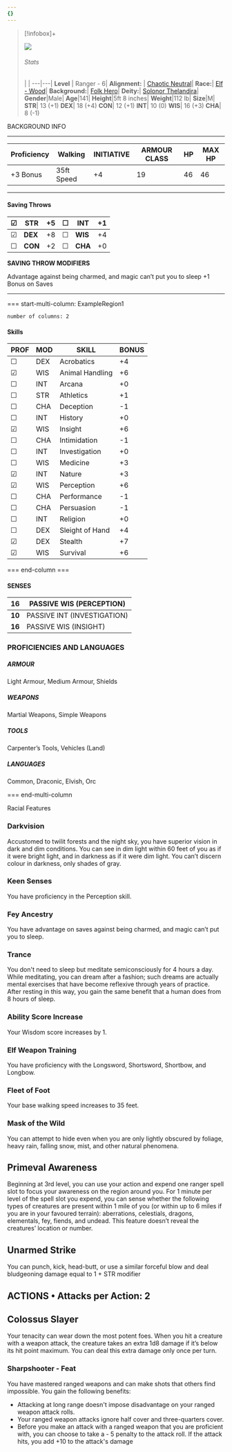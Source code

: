 ```yaml
---
{}
---
```


> [!infobox]+
>  
> ![](Morven%20Amakiir.png)
>
> ###### Stats
>
> |   |
> ---|---|
>__Level__ | Ranger - 6|
>__Alignment:__ | [Chaotic Neutral](Chaotic%20Neutral)|
>__Race:__| [Elf - Wood](Elf%20-%20Wood)|
>__Background:__| [Folk Hero](Folk%20Hero)|
>__Deity:__| [Solonor Thelandira](Solonor%20Thelandira)|
>__Gender__|Male|
>__Age__|141|
>__Height__|5ft 8 inches|
>__Weight__|112 lb|
>__Size__|M|
>__STR__| 13 (+1)
>__DEX__| 18 (+4)
>__CON__| 12 (+1)
>__INT__| 10 (0)
>__WIS__| 16 (+3)
>__CHA__| 8 (-1)

BACKGROUND INFO

---
| __Proficiency__ | __Walking__ | __INITIATIVE__ | __ARMOUR CLASS__ | __HP__ | __MAX HP__ |
| --------------- | ----------- | -------------- | ---------------- | -------- | ------------ |
| +3  Bonus       | 35ft Speed  | +4             | 19               | 46       | 46           |

---

#### Saving Throws

| ☑    | __STR__ | +5   | ☐    | __INT__ | +1   |
| ---- | ------- | ---- | ---- | ------- | ---- |
| ☑    | __DEX__ | +8   | ☐    | __WIS__ | +4   |
| ☐    | __CON__ | +2   | ☐    | __CHA__ | +0   |

__SAVING THROW MODIFIERS__

Advantage against being charmed, and magic can’t put you to sleep
+1 Bonus on Saves

---
=== start-multi-column: ExampleRegion1

```column-settings
number of columns: 2

```

#### Skills

| PROF | MOD | SKILL           | BONUS |
| ---- | --- | --------------- | ----- |
| ☐    | DEX | Acrobatics      | +4    |
| ☑    | WIS | Animal Handling | +6    |
| ☐    | INT | Arcana          | +0    |
| ☐    | STR | Athletics       | +1    |
| ☐    | CHA | Deception       | -1    |
| ☐    | INT | History         | +0    |
| ☑    | WIS | Insight         | +6    |
| ☐    | CHA | Intimidation    | -1    |
| ☐    | INT | Investigation   | +0    |
| ☐    | WIS | Medicine        | +3    |
| ☑    | INT | Nature          | +3    |
| ☑    | WIS | Perception      | +6    |
| ☐    | CHA | Performance     | -1    |
| ☐    | CHA | Persuasion      | -1    |
| ☐    | INT | Religion        | +0    |
| ☐    | DEX | Sleight of Hand | +4    |
| ☑    | DEX | Stealth         | +7    |
| ☑    | WIS | Survival        | +6    |

=== end-column ===

#### SENSES

| __16__ | PASSIVE WIS (PERCEPTION)    |
| ------ | --------------------------- |
| __10__ | PASSIVE INT (INVESTIGATION) |
| __16__ | PASSIVE WIS (INSIGHT)       |

### PROFICIENCIES AND LANGUAGES

##### ARMOUR

Light Armour, Medium Armour, Shields

##### WEAPONS

Martial Weapons, Simple Weapons

##### TOOLS

Carpenter’s Tools, Vehicles (Land)

##### LANGUAGES

Common, Draconic, Elvish, Orc

=== end-multi-column

Racial Features

### Darkvision

Accustomed to twilit forests and the night sky, you have superior vision in dark and dim conditions. You can see in dim light within 60 feet of you as if it were bright light, and in darkness as if it were dim light. You can’t discern colour in darkness, only shades of gray.

### __Keen Senses__

You have proficiency in the Perception skill.

### __Fey Ancestry__

You have advantage on saves against being charmed, and magic can’t put you to sleep.

### __Trance__

You don't need to sleep but meditate semiconsciously for 4 hours a day. While meditating, you can dream after a fashion; such dreams are actually mental exercises that have become reflexive through years of practice. After resting in this way, you gain the same benefit that a human does from 8 hours of sleep.

### Ability Score Increase

Your Wisdom score increases by 1.

### Elf Weapon Training

You have proficiency with the Longsword, Shortsword, Shortbow, and Longbow.

### Fleet of Foot

Your base walking speed increases to 35 feet.

### Mask of the Wild

You can attempt to hide even when you are only lightly obscured by foliage, heavy rain, falling snow, mist, and other natural phenomena.

## Primeval Awareness

Beginning at 3rd level, you can use your action and expend one ranger spell slot to focus your awareness on the region around you. For 1 minute per level of the spell slot you expend, you can sense whether the following types of creatures are present within 1 mile of you (or within up to 6 miles if you are in your favoured terrain): aberrations, celestials, dragons, elementals, fey, fiends, and undead. This feature doesn’t reveal the creatures’ location or number.

## __Unarmed Strike__

You can punch, kick, head-butt, or use a similar forceful blow and deal bludgeoning damage equal to 1 + STR modifier

## __ACTIONS •__ Attacks per Action: 2

## Colossus Slayer

Your tenacity can wear down the most potent foes. When you hit a creature with a weapon attack, the creature takes an extra 1d8 damage if it’s below its hit point maximum. You can deal this extra damage only once per turn.

### Sharpshooter - Feat

You have mastered ranged weapons and can make shots that others find impossible. You gain the following benefits:

*   Attacking at long range doesn't impose disadvantage on your ranged weapon attack rolls.
* Your ranged weapon attacks ignore half cover and three-quarters cover.
* Before you make an attack with a ranged weapon that you are proficient with, you can choose to take a - 5 penalty to the attack roll. If the attack hits, you add +10 to the attack's damage
